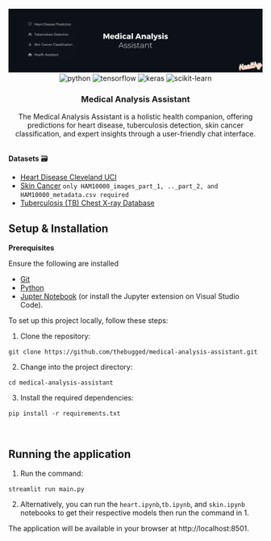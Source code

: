 <div align="center">
  <br />
    <a href="" target="_blank">
      <img src="medical.png" alt="Banner">
    </a>
  <br />

  <div>
    <img src="https://img.shields.io/badge/-Python-black?style=for-the-badge&logoColor=white&logo=python&color=3776AB" alt="python" />
    <img src="https://img.shields.io/badge/-TensorFlow-black?style=for-the-badge&logoColor=white&logo=tensorflow&color=FF6F00" alt="tensorflow" />
    <img src="https://img.shields.io/badge/-Keras-black?style=for-the-badge&logoColor=white&logo=keras&color=D00000" alt="keras" />
    <img src="https://img.shields.io/badge/-scikit_learn-black?style=for-the-badge&logoColor=white&logo=scikitlearn&color=F7931E" alt="scikit-learn" />
</div>


  <h3 align="center">Medical Analysis Assistant</h3>

   <div align="center">
     The Medical Analysis Assistant is a holistic health companion, offering predictions for heart disease, tuberculosis detection, skin cancer classification, and expert insights through a user-friendly chat interface.
    </div>
</div>
<br/>

**Datasets** 🗃️
- [Heart Disease Cleveland UCI](https://www.kaggle.com/datasets/cherngs/heart-disease-cleveland-uci/data)
- [Skin Cancer](https://dataverse.harvard.edu/dataset.xhtml?persistentId=doi:10.7910/DVN/DBW86T)
`only HAM10000_images_part_1, .._part_2, and HAM10000_metadata.csv required`
- [Tuberculosis (TB) Chest X-ray Database](https://www.kaggle.com/datasets/tawsifurrahman/tuberculosis-tb-chest-xray-dataset)


## Setup & Installation
**Prerequisites**

Ensure the following are installed
- [Git](https://git-scm.com/)
- [Python](https://www.python.org/downloads/)
- [Jupter Notebook](https://jupyter.org/install) (or install the Jupyter extension on Visual Studio Code).
  
To set up this project locally, follow these steps:

1. Clone the repository:
```shell
git clone https://github.com/thebugged/medical-analysis-assistant.git
```

2. Change into the project directory: 
```shell
cd medical-analysis-assistant
```

3. Install the required dependencies: 
```shell
pip install -r requirements.txt
```
<br/>

## Running the application
1. Run the command: 
```shell
streamlit run main.py
```
2. Alternatively, you can run the `heart.ipynb`,`tb.ipynb`, and `skin.ipynb` notebooks to get their respective models then run the command in 1.

The application will be available in your browser at http://localhost:8501.


